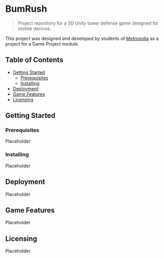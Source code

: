 # BumRush  
>Project repository for a 3D Unity tower defense game designed for mobile devices.  

This project was designed and developed by students of [Metropolia](https://metropolia.fi) as a project for a Game Project module.  

## Table of Contents
 * [Getting Started](#getting-started)
   * [Prerequisites](#prerequisites)
   * [Installing](#installing)  
 * [Deployment](#deployment)  
 * [Game Features](#game-features)
 * [Licensing](#licensing)  
 
 ## Getting Started  
 ### Prerequisites  
 Placeholder
 ### Installing  
 Placeholder  
 ## Deployment
 Placeholder  
 ## Game Features  
 Placeholder  
 ## Licensing  
 Placeholder
